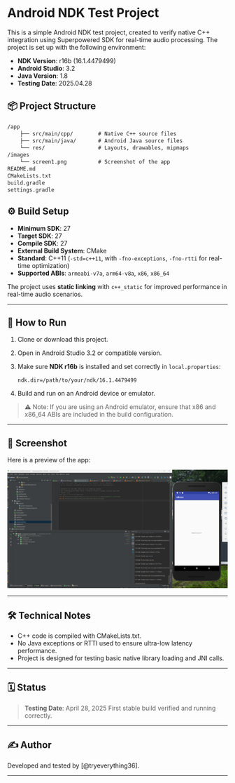 # Android NDK Test Project

This is a simple Android NDK test project, created to verify native C++ integration using Superpowered SDK for real-time audio processing.
The project is set up with the following environment:

- **NDK Version**: r16b (16.1.4479499)
- **Android Studio**: 3.2
- **Java Version**: 1.8
- **Testing Date**: 2025.04.28

## 📦 Project Structure

```
/app
    ├── src/main/cpp/        # Native C++ source files
    ├── src/main/java/       # Android Java source files
    └── res/                 # Layouts, drawables, mipmaps
/images
    └── screen1.png          # Screenshot of the app
README.md
CMakeLists.txt
build.gradle
settings.gradle
```

## ⚙️ Build Setup

- **Minimum SDK**: 27
- **Target SDK**: 27
- **Compile SDK**: 27
- **External Build System**: CMake
- **Standard**: C++11 (`-std=c++11`, with `-fno-exceptions`, `-fno-rtti` for real-time optimization)
- **Supported ABIs**: `armeabi-v7a`, `arm64-v8a`, `x86`, `x86_64`

The project uses **static linking** with `c++_static` for improved performance in real-time audio scenarios.

---

## 🚀 How to Run

1. Clone or download this project.
2. Open in Android Studio 3.2 or compatible version.
3. Make sure **NDK r16b** is installed and set correctly in `local.properties`:

    ```
    ndk.dir=/path/to/your/ndk/16.1.4479499
    ```

4. Build and run on an Android device or emulator.

> ⚠️ Note: If you are using an Android emulator, ensure that x86 and x86_64 ABIs are included in the build configuration.

---

## 💽 Screenshot

Here is a preview of the app:

![App Screenshot](images/screen1.png)

---

## 🛠️ Technical Notes

- C++ code is compiled with CMakeLists.txt.
- No Java exceptions or RTTI used to ensure ultra-low latency performance.
- Project is designed for testing basic native library loading and JNI calls.

---

## 🗓️ Status

> **Testing Date**: April 28, 2025
> First stable build verified and running correctly.

---

## ✍️ Author

Developed and tested by [@tryeverything36].

---

